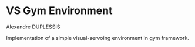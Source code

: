 # VS Gym Environment
Alexandre DUPLESSIS

Implementation of a simple visual-servoing environment in gym framework.
